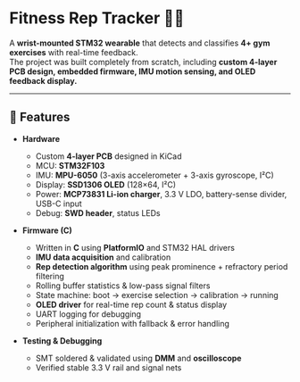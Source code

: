 # Fitness Rep Tracker 🏋️‍♂️

A **wrist-mounted STM32 wearable** that detects and classifies **4+ gym exercises** with real-time feedback.  
The project was built completely from scratch, including **custom 4-layer PCB design, embedded firmware, IMU motion sensing, and OLED feedback display.**

---

## 🚀 Features
- **Hardware**
  - Custom **4-layer PCB** designed in KiCad
  - MCU: **STM32F103**
  - IMU: **MPU-6050** (3-axis accelerometer + 3-axis gyroscope, I²C)
  - Display: **SSD1306 OLED** (128×64, I²C)
  - Power: **MCP73831 Li-ion charger**, 3.3 V LDO, battery-sense divider, USB-C input
  - Debug: **SWD header**, status LEDs

- **Firmware (C)**
  - Written in **C** using **PlatformIO** and STM32 HAL drivers
  - **IMU data acquisition** and calibration
  - **Rep detection algorithm** using peak prominence + refractory period filtering
  - Rolling buffer statistics & low-pass signal filters
  - State machine: boot → exercise selection → calibration → running
  - **OLED driver** for real-time rep count & status display
  - UART logging for debugging
  - Peripheral initialization with fallback & error handling

- **Testing & Debugging**
  - SMT soldered & validated using **DMM** and **oscilloscope**
  - Verified stable 3.3 V rail and signal nets